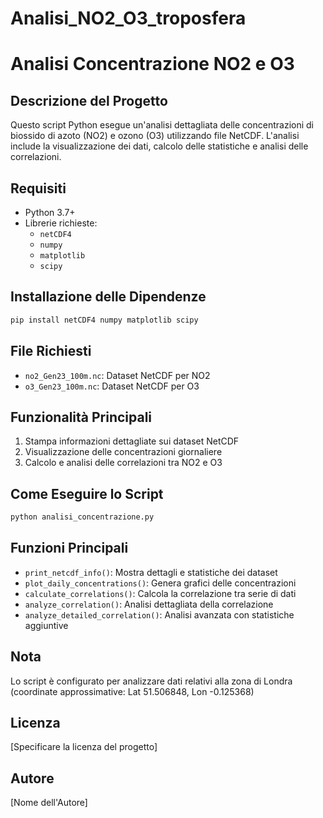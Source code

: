 # Analisi_NO2_O3_troposfera
# Analisi Concentrazione NO2 e O3

## Descrizione del Progetto
Questo script Python esegue un'analisi dettagliata delle concentrazioni di biossido di azoto (NO2) e ozono (O3) utilizzando file NetCDF. L'analisi include la visualizzazione dei dati, calcolo delle statistiche e analisi delle correlazioni.

## Requisiti
- Python 3.7+
- Librerie richieste:
  - `netCDF4`
  - `numpy`
  - `matplotlib`
  - `scipy`

## Installazione delle Dipendenze
```bash
pip install netCDF4 numpy matplotlib scipy
```

## File Richiesti
- `no2_Gen23_100m.nc`: Dataset NetCDF per NO2
- `o3_Gen23_100m.nc`: Dataset NetCDF per O3

## Funzionalità Principali
1. Stampa informazioni dettagliate sui dataset NetCDF
2. Visualizzazione delle concentrazioni giornaliere
3. Calcolo e analisi delle correlazioni tra NO2 e O3

## Come Eseguire lo Script
```bash
python analisi_concentrazione.py
```

## Funzioni Principali
- `print_netcdf_info()`: Mostra dettagli e statistiche dei dataset
- `plot_daily_concentrations()`: Genera grafici delle concentrazioni
- `calculate_correlations()`: Calcola la correlazione tra serie di dati
- `analyze_correlation()`: Analisi dettagliata della correlazione
- `analyze_detailed_correlation()`: Analisi avanzata con statistiche aggiuntive

## Nota
Lo script è configurato per analizzare dati relativi alla zona di Londra (coordinate approssimative: Lat 51.506848, Lon -0.125368)

## Licenza
[Specificare la licenza del progetto]

## Autore
[Nome dell'Autore]
